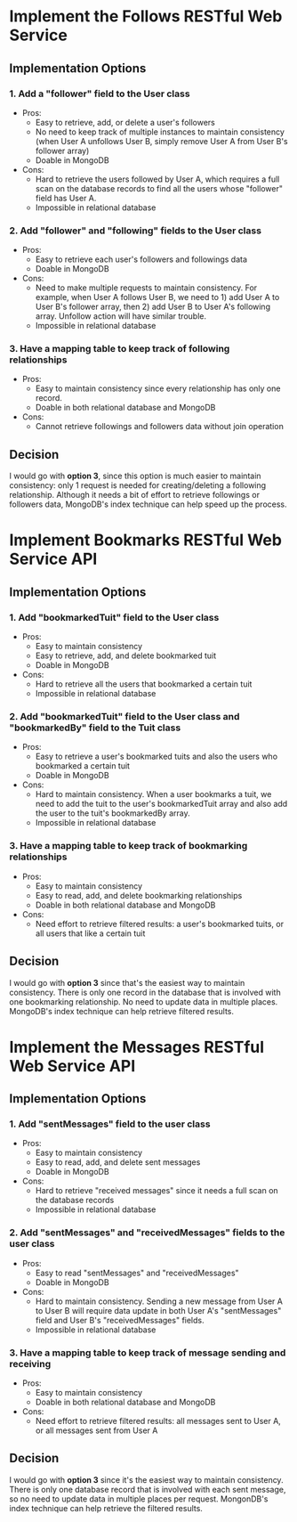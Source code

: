 # Implement the Follows RESTful Web Service
## Implementation Options
### 1. Add a "follower" field to the User class
* Pros: 
  * Easy to retrieve, add, or delete a user's followers
  * No need to keep track of multiple instances to maintain consistency 
  (when User A unfollows User B, simply remove User A from User B's follower array)
  * Doable in MongoDB
* Cons:
  * Hard to retrieve the users followed by User A, which requires a full scan on the 
  database records to find all the users whose "follower" field has User A.
  * Impossible in relational database

### 2. Add "follower" and "following" fields to the User class
* Pros:
  * Easy to retrieve each user's followers and followings data
  * Doable in MongoDB
* Cons:
  * Need to make multiple requests to maintain consistency. For example, when User A
  follows User B, we need to 1) add User A to User B's follower array, then 2) add User B
  to User A's following array. Unfollow action will have similar trouble.
  * Impossible in relational database

### 3. Have a mapping table to keep track of following relationships
* Pros:
  * Easy to maintain consistency since every relationship has only one record.
  * Doable in both relational database and MongoDB
* Cons:
  * Cannot retrieve followings and followers data without join operation

## Decision
I would go with **option 3**, since this option is much easier to maintain consistency: only 1 request is needed
for creating/deleting a following relationship. Although it needs a bit of effort to retrieve followings or followers
data, MongoDB's index technique can help speed up the process.

# Implement Bookmarks RESTful Web Service API
## Implementation Options
### 1. Add "bookmarkedTuit" field to the User class
* Pros:
  * Easy to maintain consistency
  * Easy to retrieve, add, and delete bookmarked tuit
  * Doable in MongoDB
* Cons:
  * Hard to retrieve all the users that bookmarked a certain tuit
  * Impossible in relational database

### 2. Add "bookmarkedTuit" field to the User class and "bookmarkedBy" field to the Tuit class
* Pros:
  * Easy to retrieve a user's bookmarked tuits and also the users who bookmarked a certain
  tuit
  * Doable in MongoDB
* Cons:
  * Hard to maintain consistency. When a user bookmarks a tuit, we need to add the tuit to the user's
  bookmarkedTuit array and also add the user to the tuit's bookmarkedBy array.
  * Impossible in relational database

### 3. Have a mapping table to keep track of bookmarking relationships
* Pros:
  * Easy to maintain consistency
  * Easy to read, add, and delete bookmarking relationships
  * Doable in both relational database and MongoDB
* Cons:
  * Need effort to retrieve filtered results: a user's bookmarked tuits, or all
  users that like a certain tuit

## Decision
I would go with **option 3** since that's the easiest way to maintain consistency. There is only one
record in the database that is involved with one bookmarking relationship. No need to update data in multiple places.
MongoDB's index technique can help retrieve filtered results.

# Implement the Messages RESTful Web Service API
## Implementation Options
### 1. Add "sentMessages" field to the user class
* Pros:
  * Easy to maintain consistency
  * Easy to read, add, and delete sent messages
  * Doable in MongoDB
* Cons:
  * Hard to retrieve "received messages" since it needs a full scan on the database records
  * Impossible in relational database

### 2. Add "sentMessages" and "receivedMessages" fields to the user class
* Pros:
  * Easy to read "sentMessages" and "receivedMessages"
  * Doable in MongoDB
* Cons:
  * Hard to maintain consistency. Sending a new message from User A to User B will require data
  update in both User A's "sentMessages" field and User B's "receivedMessages" fields.
  * Impossible in relational database

### 3. Have a mapping table to keep track of message sending and receiving
* Pros:
  * Easy to maintain consistency
  * Doable in both relational database and MongoDB
* Cons:
  * Need effort to retrieve filtered results: all messages sent to User A, or all messages sent from
  User A

## Decision
I would go with **option 3** since it's the easiest way to maintain consistency. There is only one database record
that is involved with each sent message, so no need to update data in multiple places per request. MongonDB's index 
technique can help retrieve the filtered results.
